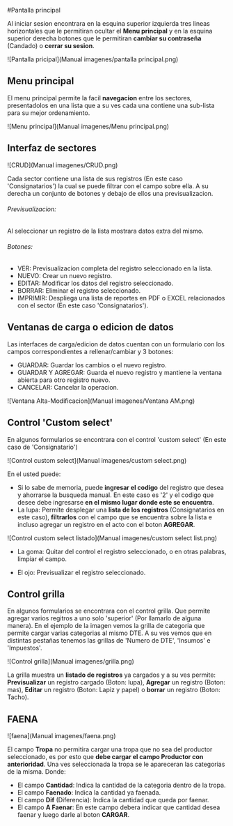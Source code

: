 #Pantalla principal

Al iniciar sesion encontrara en la esquina superior izquierda tres lineas horizontales que le permitiran ocultar el **Menu principal** y en la esquina superior derecha botones que le permitiran **cambiar su contraseña** (Candado) o **cerrar su sesion**.

![Pantalla pricipal](Manual imagenes/pantalla principal.png)

## Menu principal

El menu principal permite la facil **navegacion** entre los sectores, presentadolos en una lista que a su ves cada una contiene una sub-lista para su mejor ordenamiento.

![Menu principal](Manual imagenes/Menu principal.png)

## Interfaz de sectores

![CRUD](Manual imagenes/CRUD.png)

Cada sector contiene una lista de sus registros (En este caso 'Consignatarios') la cual se puede filtrar con el campo sobre ella. A su derecha un conjunto de botones y debajo de ellos una previsualizacion.

###### Previsualizacion:
Al seleccionar un registro de la lista mostrara datos extra del mismo.
###### Botones:
- VER: Previsualizacion completa del registro seleccionado en la lista.
- NUEVO: Crear un nuevo registro.
- EDITAR: Modificar los datos del registro seleccionado.
- BORRAR: Eliminar el registro seleccionado.
- IMPRIMIR: Despliega una lista de reportes en PDF o EXCEL relacionados con el sector (En este caso 'Consignatarios').

## Ventanas de carga o edicion de datos

Las interfaces de carga/edicion de datos cuentan con un formulario con los campos correspondientes a rellenar/cambiar y 3 botones:

- GUARDAR: Guardar los cambios o el nuevo registro.
- GUARDAR Y AGREGAR: Guarda el nuevo registro y mantiene la ventana abierta para otro registro nuevo.
- CANCELAR: Cancelar la operacion.

![Ventana Alta-Modificacion](Manual imagenes/Ventana AM.png)

## Control 'Custom select'

En algunos formularios se encontrara con el control 'custom select' (En este caso de 'Consignatario')

![Control custom select](Manual imagenes/custom select.png)

En el usted puede:
- Si lo sabe de memoria, puede **ingresar el codigo** del registro que desea y ahorrarse la busqueda manual. En este caso es '2' y el codigo que desee debe ingresarse **en el mismo lugar donde este se encuentra**.
- La lupa: Permite desplegar una **lista de los registros** (Consignatarios en este caso), **filtrarlos** con el campo que se encuentra sobre la lista e incluso agregar un registro en el acto con el boton **AGREGAR**.

![Control custom select listado](Manual imagenes/custom select list.png)

- La goma: Quitar del control el registro seleccionado, o en otras palabras, limpiar el campo.

- El ojo: Previsualizar el registro seleccionado.

## Control grilla

En algunos formularios se encontrara con el control grilla. Que permite agregar varios regitros a uno solo 'superior' (Por llamarlo de alguna manera).
En el ejemplo de la imagen vemos la grilla de categoria que permite cargar varias categorias al mismo DTE. A su ves vemos que en distintas pestañas tenemos las grillas de 'Numero de DTE', 'Insumos' e 'Impuestos'.

![Control grilla](Manual imagenes/grilla.png)

La grilla muestra un **listado de registros** ya cargados y a su ves permite: **Previsualizar** un registro cargado (Boton: lupa), **Agregar** un registro (Boton: mas), **Editar** un registro (Boton: Lapiz y papel) o **borrar** un registro (Boton: Tacho).

## FAENA

![faena](Manual imagenes/faena.png)

El campo **Tropa** no permitira cargar una tropa que no sea del productor seleccionado, es por esto que **debe cargar el campo Productor con anterioridad**.
Una ves seleccionada la tropa se le apareceran las categorias de la misma. Donde:
- El campo **Cantidad**: Indica la cantidad de la categoria dentro de la tropa.
- El campo **Faenado**: Indica la cantidad ya faenada.
- El campo **Dif** (Diferencia): Indica la cantidad que queda por faenar.
- El campo **A Faenar**: En este campo debera indicar que cantidad desea faenar y luego darle al boton **CARGAR**.
